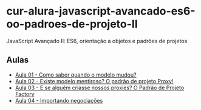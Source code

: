 # cur-alura-javascript-avancado-es6-oo-padroes-de-projeto-II
JavaScript Avançado II: ES6, orientação a objetos e padrões de projetos

## Aulas
- [Aula 01 - Como saber quando o modelo mudou?](https://github.com/vxrnxk/cur-alura-javascript-avancado-es6-oo-padroes-de-projeto-II/tree/master/aula-01)
- [Aula 02 - Existe modelo mentiroso? O padrão de projeto Proxy!](https://github.com/vxrnxk/cur-alura-javascript-avancado-es6-oo-padroes-de-projeto-II/tree/master/aula-02)
- [Aula 03 - E se alguém criasse nossos proxies? O Padrão de Projeto Factory](https://github.com/vxrnxk/cur-alura-javascript-avancado-es6-oo-padroes-de-projeto-II/tree/master/aula-03)
- [Aula 04 - Importando negociações](https://github.com/vxrnxk/cur-alura-javascript-avancado-es6-oo-padroes-de-projeto-II/tree/master/aula-04)